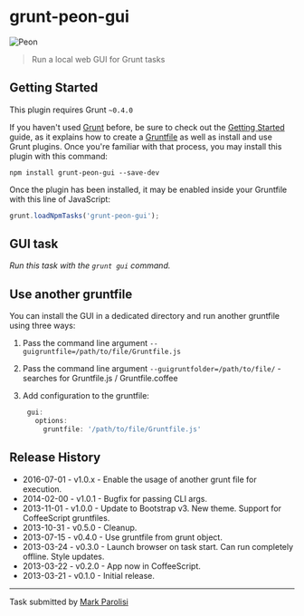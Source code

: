 # grunt-peon-gui
![Peon](https://raw.github.com/voceconnect/grunt-peon-gui/master/app/assets/img/screen.png)

> Run a local web GUI for Grunt tasks

## Getting Started
This plugin requires Grunt `~0.4.0`

If you haven't used [Grunt](http://gruntjs.com/) before, be sure to check out the [Getting Started](http://gruntjs.com/getting-started) guide, as it explains how to create a [Gruntfile](http://gruntjs.com/sample-gruntfile) as well as install and use Grunt plugins. Once you're familiar with that process, you may install this plugin with this command:

```shell
npm install grunt-peon-gui --save-dev
```

Once the plugin has been installed, it may be enabled inside your Gruntfile with this line of JavaScript:

```js
grunt.loadNpmTasks('grunt-peon-gui');
```

## GUI task
_Run this task with the `grunt gui` command._

## Use another gruntfile
You can install the GUI in a dedicated directory and run another gruntfile using
three ways:

 1. Pass the command line argument `--guigruntfile=/path/to/file/Gruntfile.js`
 2. Pass the command line argument `--guigruntfolder=/path/to/file/` - searches for Gruntfile.js / Gruntfile.coffee
 3. Add configuration to the gruntfile: 
 
    ```js
     gui:
       options:
         gruntfile: '/path/to/file/Gruntfile.js'
    ```

## Release History
 * 2016-07-01 - v1.0.x - Enable the usage of another grunt file for execution.
 * 2014-02-00 - v1.0.1 - Bugfix for passing CLI args.
 * 2013-11-01 - v1.0.0 - Update to Bootstrap v3. New theme. Support for CoffeeScript gruntfiles.
 * 2013-10-31 - v0.5.0 - Cleanup.
 * 2013-07-15 - v0.4.0 - Use gruntfile from grunt object.
 * 2013-03-24 - v0.3.0 - Launch browser on task start. Can run completely offline. Style updates.
 * 2013-03-22 - v0.2.0 - App now in CoffeeScript.
 * 2013-03-21 - v0.1.0 - Initial release.

---

Task submitted by [Mark Parolisi](http://github.com/markparolisi)
